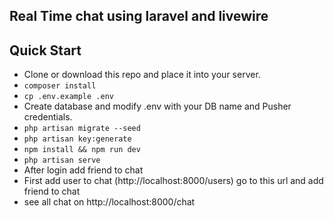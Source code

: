 
## Real Time chat using laravel and livewire




## Quick Start

-   Clone or download this repo and place it into your server.
-   `composer install `
-   `cp .env.example .env `
-   Create database and modify .env with your DB name and Pusher credentials.
-   `php artisan migrate --seed`
-   `php artisan key:generate`
-   `npm install && npm run dev`
-   `php artisan serve`
-   After login add friend to chat
-   First add user to chat (http://localhost:8000/users) go to this url and add friend to chat
-   see all chat on http://localhost:8000/chat
